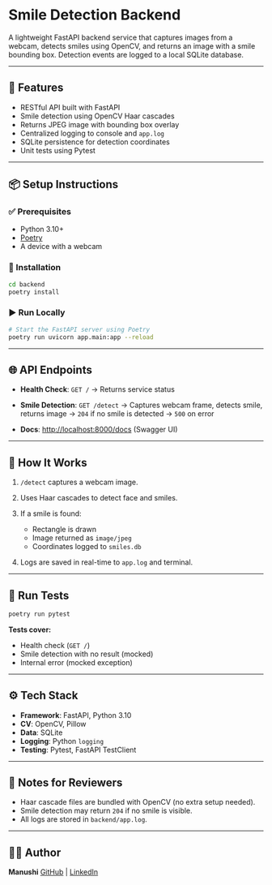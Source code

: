 # Smile Detection Backend

A lightweight FastAPI backend service that captures images from a webcam, detects smiles using OpenCV, and returns an image with a smile bounding box. Detection events are logged to a local SQLite database.

---

## 🚀 Features

- RESTful API built with FastAPI
- Smile detection using OpenCV Haar cascades
- Returns JPEG image with bounding box overlay
- Centralized logging to console and `app.log`
- SQLite persistence for detection coordinates
- Unit tests using Pytest

---

## 📦 Setup Instructions

### ✅ Prerequisites

- Python 3.10+
- [Poetry](https://python-poetry.org/docs/#installation)
- A device with a webcam

### 📁 Installation

```bash
cd backend
poetry install
```

### ▶️ Run Locally

```bash
# Start the FastAPI server using Poetry
poetry run uvicorn app.main:app --reload
```

---

## 🌐 API Endpoints

- **Health Check**: `GET /`
  → Returns service status

- **Smile Detection**: `GET /detect`
  → Captures webcam frame, detects smile, returns image
  → `204` if no smile is detected
  → `500` on error

- **Docs**: [http://localhost:8000/docs](http://localhost:8000/docs) (Swagger UI)

---

## 📸 How It Works

1. `/detect` captures a webcam image.
2. Uses Haar cascades to detect face and smiles.
3. If a smile is found:

   - Rectangle is drawn
   - Image returned as `image/jpeg`
   - Coordinates logged to `smiles.db`

4. Logs are saved in real-time to `app.log` and terminal.

---

## 🧪 Run Tests

```bash
poetry run pytest
```

**Tests cover:**

- Health check (`GET /`)
- Smile detection with no result (mocked)
- Internal error (mocked exception)

---

## ⚙️ Tech Stack

- **Framework**: FastAPI, Python 3.10
- **CV**: OpenCV, Pillow
- **Data**: SQLite
- **Logging**: Python `logging`
- **Testing**: Pytest, FastAPI TestClient

---

## 🧾 Notes for Reviewers

- Haar cascade files are bundled with OpenCV (no extra setup needed).
- Smile detection may return `204` if no smile is visible.
- All logs are stored in `backend/app.log`.

---

## 👩‍💻 Author

**Manushi**
[GitHub](https://github.com/manushig) | [LinkedIn](https://linkedin.com/in/manushi-g)
